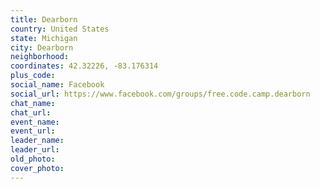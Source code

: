 ```yaml
---
title: Dearborn
country: United States
state: Michigan
city: Dearborn
neighborhood: 
coordinates: 42.32226, -83.176314
plus_code:
social_name: Facebook
social_url: https://www.facebook.com/groups/free.code.camp.dearborn
chat_name:
chat_url:
event_name:
event_url:
leader_name:
leader_url:
old_photo: 
cover_photo:
---
```

